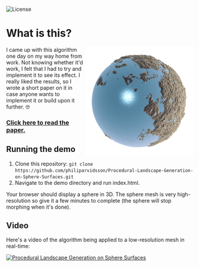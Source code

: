 ![License](https://img.shields.io/github/license/philiparvidsson/Procedural-Landscape-Generation-on-Spheres.svg)

# What is this?

<img align="right" width="292" src="paper/images/final-render.png" alt="" />

I came up with this algorithm one day on my way home from work. Not knowing whether it'd work, I felt that I had to try and implement it to see its effect. I really liked the results, so I wrote a short paper on it in case anyone wants to implement it or build upon it further. 🤓

### [Click here to read the paper.](http://philiparvidsson.com/procedural-landscape-generation-on-sphere-surfaces.pdf)

## Running the demo

1. Clone this repository: `git clone https://github.com/philiparvidsson/Procedural-Landscape-Generation-on-Sphere-Surfaces.git`
2. Navigate to the demo directory and run index.html.

Your browser should display a sphere in 3D.  The sphere mesh is very high-resolution so give it a few minutes to complete (the sphere will stop morphing when it's done).

## Video

Here's a video of the algorithm being applied to a low-resolution mesh in real-time:

[![Procedural Landscape Generation on Sphere Surfaces](https://img.youtube.com/vi/e1duaCjxl1o/0.jpg)](https://youtu.be/e1duaCjxl1o)
